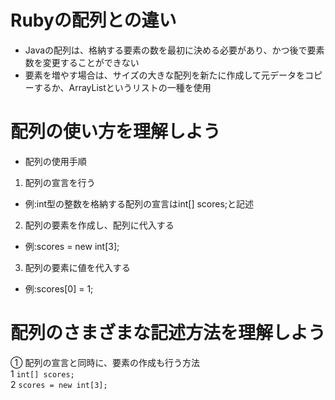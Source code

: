 # Rubyの配列との違い
- Javaの配列は、格納する要素の数を最初に決める必要があり、かつ後で要素数を変更することができない
- 要素を増やす場合は、サイズの大きな配列を新たに作成して元データをコピーするか、ArrayListというリストの一種を使用

# 配列の使い方を理解しよう
- 配列の使用手順  
1. 配列の宣言を行う  
  - 例:int型の整数を格納する配列の宣言はint[] scores;と記述
2. 配列の要素を作成し、配列に代入する
  - 例:scores = new int[3];
3. 配列の要素に値を代入する
  - 例:scores[0] = 1;
 
# 配列のさまざまな記述方法を理解しよう
① 配列の宣言と同時に、要素の作成も行う方法  
1 `int[] scores;`  
2 `scores = new int[3];`  

